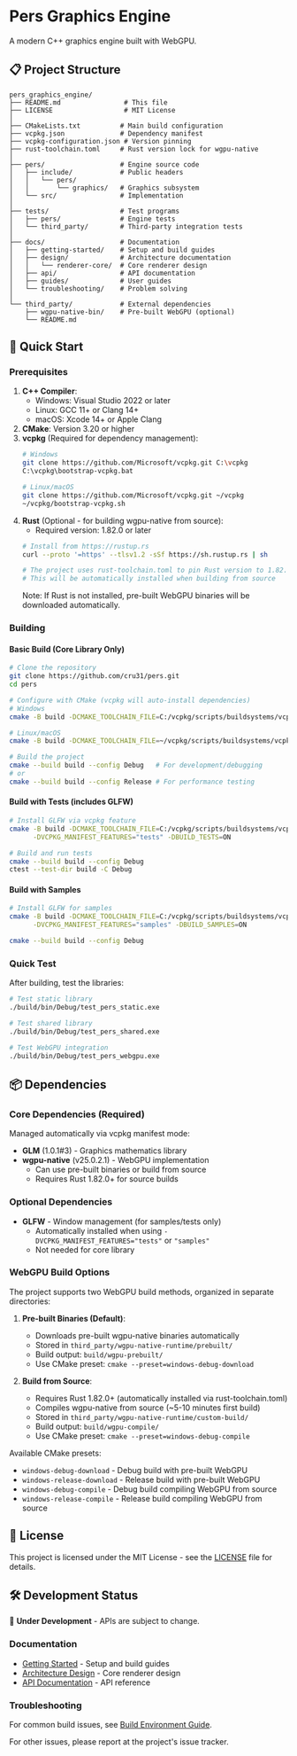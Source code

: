 # Pers Graphics Engine

A modern C++ graphics engine built with WebGPU.

## 📋 Project Structure

```
pers_graphics_engine/
├── README.md                # This file
├── LICENSE                  # MIT License
│
├── CMakeLists.txt          # Main build configuration
├── vcpkg.json              # Dependency manifest
├── vcpkg-configuration.json # Version pinning
├── rust-toolchain.toml     # Rust version lock for wgpu-native
│
├── pers/                   # Engine source code
│   ├── include/            # Public headers
│   │   └── pers/
│   │       └── graphics/   # Graphics subsystem
│   └── src/                # Implementation
│
├── tests/                  # Test programs
│   ├── pers/               # Engine tests
│   └── third_party/        # Third-party integration tests
│
├── docs/                   # Documentation
│   ├── getting-started/    # Setup and build guides
│   ├── design/             # Architecture documentation
│   │   └── renderer-core/  # Core renderer design
│   ├── api/                # API documentation
│   ├── guides/             # User guides
│   └── troubleshooting/    # Problem solving
│
└── third_party/            # External dependencies
    ├── wgpu-native-bin/    # Pre-built WebGPU (optional)
    └── README.md
```

## 🚀 Quick Start

### Prerequisites

1. **C++ Compiler**: 
   - Windows: Visual Studio 2022 or later
   - Linux: GCC 11+ or Clang 14+
   - macOS: Xcode 14+ or Apple Clang
2. **CMake**: Version 3.20 or higher
3. **vcpkg** (Required for dependency management):
   ```bash
   # Windows
   git clone https://github.com/Microsoft/vcpkg.git C:\vcpkg
   C:\vcpkg\bootstrap-vcpkg.bat
   
   # Linux/macOS
   git clone https://github.com/Microsoft/vcpkg.git ~/vcpkg
   ~/vcpkg/bootstrap-vcpkg.sh
   ```
4. **Rust** (Optional - for building wgpu-native from source):
   - Required version: 1.82.0 or later
   ```bash
   # Install from https://rustup.rs
   curl --proto '=https' --tlsv1.2 -sSf https://sh.rustup.rs | sh
   
   # The project uses rust-toolchain.toml to pin Rust version to 1.82.0
   # This will be automatically installed when building from source
   ```
   Note: If Rust is not installed, pre-built WebGPU binaries will be downloaded automatically.

### Building

#### Basic Build (Core Library Only)
```bash
# Clone the repository
git clone https://github.com/cru31/pers.git
cd pers

# Configure with CMake (vcpkg will auto-install dependencies)
# Windows
cmake -B build -DCMAKE_TOOLCHAIN_FILE=C:/vcpkg/scripts/buildsystems/vcpkg.cmake

# Linux/macOS
cmake -B build -DCMAKE_TOOLCHAIN_FILE=~/vcpkg/scripts/buildsystems/vcpkg.cmake

# Build the project
cmake --build build --config Debug   # For development/debugging
# or
cmake --build build --config Release # For performance testing
```

#### Build with Tests (includes GLFW)
```bash
# Install GLFW via vcpkg feature
cmake -B build -DCMAKE_TOOLCHAIN_FILE=C:/vcpkg/scripts/buildsystems/vcpkg.cmake \
      -DVCPKG_MANIFEST_FEATURES="tests" -DBUILD_TESTS=ON

# Build and run tests
cmake --build build --config Debug
ctest --test-dir build -C Debug
```

#### Build with Samples
```bash
# Install GLFW for samples
cmake -B build -DCMAKE_TOOLCHAIN_FILE=C:/vcpkg/scripts/buildsystems/vcpkg.cmake \
      -DVCPKG_MANIFEST_FEATURES="samples" -DBUILD_SAMPLES=ON

cmake --build build --config Debug
```

### Quick Test

After building, test the libraries:
```bash
# Test static library
./build/bin/Debug/test_pers_static.exe

# Test shared library
./build/bin/Debug/test_pers_shared.exe

# Test WebGPU integration
./build/bin/Debug/test_pers_webgpu.exe
```

## 📦 Dependencies

### Core Dependencies (Required)
Managed automatically via vcpkg manifest mode:
- **GLM** (1.0.1#3) - Graphics mathematics library
- **wgpu-native** (v25.0.2.1) - WebGPU implementation
  - Can use pre-built binaries or build from source
  - Requires Rust 1.82.0+ for source builds

### Optional Dependencies
- **GLFW** - Window management (for samples/tests only)
  - Automatically installed when using `-DVCPKG_MANIFEST_FEATURES="tests"` or `"samples"`
  - Not needed for core library

### WebGPU Build Options

The project supports two WebGPU build methods, organized in separate directories:

1. **Pre-built Binaries (Default)**: 
   - Downloads pre-built wgpu-native binaries automatically
   - Stored in `third_party/wgpu-native-runtime/prebuilt/`
   - Build output: `build/wgpu-prebuilt/`
   - Use CMake preset: `cmake --preset=windows-debug-download`

2. **Build from Source**:
   - Requires Rust 1.82.0+ (automatically installed via rust-toolchain.toml)
   - Compiles wgpu-native from source (~5-10 minutes first build)
   - Stored in `third_party/wgpu-native-runtime/custom-build/`
   - Build output: `build/wgpu-compile/`
   - Use CMake preset: `cmake --preset=windows-debug-compile`

Available CMake presets:
- `windows-debug-download` - Debug build with pre-built WebGPU
- `windows-release-download` - Release build with pre-built WebGPU
- `windows-debug-compile` - Debug build compiling WebGPU from source
- `windows-release-compile` - Release build compiling WebGPU from source

## 📄 License

This project is licensed under the MIT License - see the [LICENSE](LICENSE) file for details.

## 🛠️ Development Status

🚧 **Under Development** - APIs are subject to change.

### Documentation
- [Getting Started](docs/getting-started/) - Setup and build guides
- [Architecture Design](docs/design/renderer-core/) - Core renderer design
- [API Documentation](docs/api/) - API reference

### Troubleshooting

For common build issues, see [Build Environment Guide](docs/getting-started/BUILD_ENV.md#troubleshooting).

For other issues, please report at the project's issue tracker.